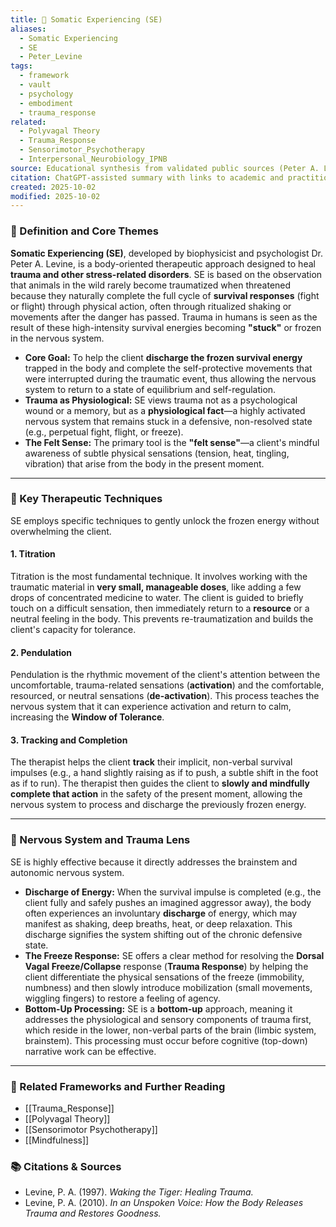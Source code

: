 ```yaml
---
title: 🐅 Somatic Experiencing (SE)
aliases:
  - Somatic Experiencing
  - SE
  - Peter_Levine
tags:
  - framework
  - vault
  - psychology
  - embodiment
  - trauma_response
related:
  - Polyvagal Theory
  - Trauma_Response
  - Sensorimotor_Psychotherapy
  - Interpersonal_Neurobiology_IPNB
source: Educational synthesis from validated public sources (Peter A. Levine's model)
citation: ChatGPT-assisted summary with links to academic and practitioner materials
created: 2025-10-02
modified: 2025-10-02
---
```


<!-- @format -->

### 🧩 Definition and Core Themes

**Somatic Experiencing (SE)**, developed by biophysicist and psychologist Dr. Peter A.
Levine, is a body-oriented therapeutic approach designed to heal **trauma and other
stress-related disorders**. SE is based on the observation that animals in the wild
rarely become traumatized when threatened because they naturally complete the full cycle
of **survival responses** (fight or flight) through physical action, often through
ritualized shaking or movements after the danger has passed. Trauma in humans is seen as
the result of these high-intensity survival energies becoming **"stuck"** or frozen in
the nervous system.

- **Core Goal:** To help the client **discharge the frozen survival energy** trapped in
  the body and complete the self-protective movements that were interrupted during the
  traumatic event, thus allowing the nervous system to return to a state of equilibrium
  and self-regulation.
- **Trauma as Physiological:** SE views trauma not as a psychological wound or a memory,
  but as a **physiological fact**—a highly activated nervous system that remains stuck
  in a defensive, non-resolved state (e.g., perpetual fight, flight, or freeze).
- **The Felt Sense:** The primary tool is the **"felt sense"**—a client's mindful
  awareness of subtle physical sensations (tension, heat, tingling, vibration) that
  arise from the body in the present moment.

---

### 🌿 Key Therapeutic Techniques

SE employs specific techniques to gently unlock the frozen energy without overwhelming
the client.

#### 1. Titration

Titration is the most fundamental technique. It involves working with the traumatic
material in **very small, manageable doses**, like adding a few drops of concentrated
medicine to water. The client is guided to briefly touch on a difficult sensation, then
immediately return to a **resource** or a neutral feeling in the body. This prevents
re-traumatization and builds the client's capacity for tolerance.

#### 2. Pendulation

Pendulation is the rhythmic movement of the client's attention between the
uncomfortable, trauma-related sensations (**activation**) and the comfortable,
resourced, or neutral sensations (**de-activation**). This process teaches the nervous
system that it can experience activation and return to calm, increasing the **Window of
Tolerance**.

#### 3. Tracking and Completion

The therapist helps the client **track** their implicit, non-verbal survival impulses
(e.g., a hand slightly raising as if to push, a subtle shift in the foot as if to run).
The therapist then guides the client to **slowly and mindfully complete that action** in
the safety of the present moment, allowing the nervous system to process and discharge
the previously frozen energy.

---

### 🧠 Nervous System and Trauma Lens

SE is highly effective because it directly addresses the brainstem and autonomic nervous
system.

- **Discharge of Energy:** When the survival impulse is completed (e.g., the client
  fully and safely pushes an imagined aggressor away), the body often experiences an
  involuntary **discharge** of energy, which may manifest as shaking, deep breaths,
  heat, or deep relaxation. This discharge signifies the system shifting out of the
  chronic defensive state.
- **The Freeze Response:** SE offers a clear method for resolving the **Dorsal Vagal
  Freeze/Collapse** response (**Trauma Response**) by helping the client differentiate
  the physical sensations of the freeze (immobility, numbness) and then slowly introduce
  mobilization (small movements, wiggling fingers) to restore a feeling of agency.
- **Bottom-Up Processing:** SE is a **bottom-up** approach, meaning it addresses the
  physiological and sensory components of trauma first, which reside in the lower,
  non-verbal parts of the brain (limbic system, brainstem). This processing must occur
  before cognitive (top-down) narrative work can be effective.

---

### 🔗 Related Frameworks and Further Reading

- [[Trauma_Response]]
- [[Polyvagal Theory]]
- [[Sensorimotor Psychotherapy]]
- [[Mindfulness]]

### 📚 Citations & Sources

- Levine, P. A. (1997). _Waking the Tiger: Healing Trauma._
- Levine, P. A. (2010). _In an Unspoken Voice: How the Body Releases Trauma and Restores
  Goodness._
